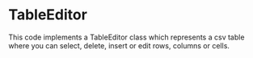 # TableEditor
 
 This code implements a TableEditor class which represents a csv table where you can select, delete, insert or edit rows, columns or cells. 
